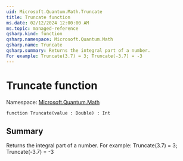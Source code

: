 ```yaml
---
uid: Microsoft.Quantum.Math.Truncate
title: Truncate function
ms.date: 02/12/2024 12:00:00 AM
ms.topic: managed-reference
qsharp.kind: function
qsharp.namespace: Microsoft.Quantum.Math
qsharp.name: Truncate
qsharp.summary: Returns the integral part of a number.
For example: Truncate(3.7) = 3; Truncate(-3.7) = -3
---
```


# Truncate function

Namespace: [Microsoft.Quantum.Math](xref:Microsoft.Quantum.Math)

```qsharp
function Truncate(value : Double) : Int
```

## Summary
Returns the integral part of a number.
For example: Truncate(3.7) = 3; Truncate(-3.7) = -3
